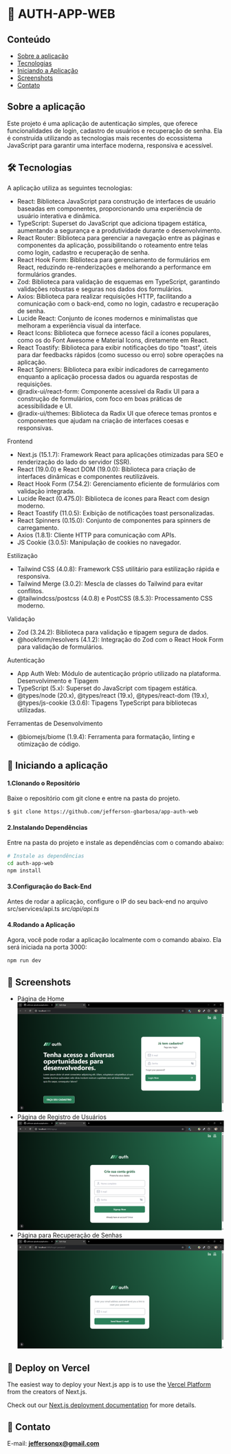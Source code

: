 #  🔐 AUTH-APP-WEB

## Conteúdo
* [Sobre a aplicação](#sobre-a-aplicação)
* [Tecnologias](#hammer_and_wrench-tecnologias)
* [Iniciando a Aplicação](#car-Iniciando-a-aplicação)
* [Screenshots](#camera_flash-screenshots)
* [Contato](#email-contato)

## Sobre a aplicação
Este projeto é uma aplicação de autenticação simples, que oferece funcionalidades de login, cadastro de usuários e recuperação de senha. Ela é construída utilizando as tecnologias mais recentes do ecossistema JavaScript para garantir uma interface moderna, responsiva e acessível.
 
## :hammer_and_wrench: Tecnologias
A aplicação utiliza as seguintes tecnologias:
* React: Biblioteca JavaScript para construção de interfaces de usuário baseadas em componentes, proporcionando uma experiência de usuário interativa e dinâmica.
* TypeScript: Superset do JavaScript que adiciona tipagem estática, aumentando a segurança e a produtividade durante o desenvolvimento.
* React Router: Biblioteca para gerenciar a navegação entre as páginas e componentes da aplicação, possibilitando o roteamento entre telas como login, cadastro e recuperação de senha.
* React Hook Form: Biblioteca para gerenciamento de formulários em React, reduzindo re-renderizações e melhorando a performance em formulários grandes.
* Zod: Biblioteca para validação de esquemas em TypeScript, garantindo validações robustas e seguras nos dados dos formulários.
* Axios: Biblioteca para realizar requisições HTTP, facilitando a comunicação com o back-end, como no login, cadastro e recuperação de senha.
* Lucide React: Conjunto de ícones modernos e minimalistas que melhoram a experiência visual da interface.
* React Icons: Biblioteca que fornece acesso fácil a ícones populares, como os do Font Awesome e Material Icons, diretamente em React.
* React Toastify: Biblioteca para exibir notificações do tipo "toast", úteis para dar feedbacks rápidos (como sucesso ou erro) sobre operações na aplicação.
* React Spinners: Biblioteca para exibir indicadores de carregamento enquanto a aplicação processa dados ou aguarda respostas de requisições.
* @radix-ui/react-form: Componente acessível da Radix UI para a construção de formulários, com foco em boas práticas de acessibilidade e UI.
* @radix-ui/themes: Biblioteca da Radix UI que oferece temas prontos e componentes que ajudam na criação de interfaces coesas e responsivas.

Frontend
* Next.js (15.1.7): Framework React para aplicações otimizadas para SEO e renderização do lado do servidor (SSR).
* React (19.0.0) e React DOM (19.0.0): Biblioteca para criação de interfaces dinâmicas e componentes reutilizáveis.
* React Hook Form (7.54.2): Gerenciamento eficiente de formulários com validação integrada.
* Lucide React (0.475.0): Biblioteca de ícones para React com design moderno.
* React Toastify (11.0.5): Exibição de notificações toast personalizadas.
* React Spinners (0.15.0): Conjunto de componentes para spinners de carregamento.
* Axios (1.8.1): Cliente HTTP para comunicação com APIs.
* JS Cookie (3.0.5): Manipulação de cookies no navegador.

Estilização
* Tailwind CSS (4.0.8): Framework CSS utilitário para estilização rápida e responsiva.
* Tailwind Merge (3.0.2): Mescla de classes do Tailwind para evitar conflitos.
* @tailwindcss/postcss (4.0.8) e PostCSS (8.5.3): Processamento CSS moderno.

Validação
* Zod (3.24.2): Biblioteca para validação e tipagem segura de dados.
* @hookform/resolvers (4.1.2): Integração do Zod com o React Hook Form para validação de formulários.

Autenticação
* App Auth Web: Módulo de autenticação próprio utilizado na plataforma.
Desenvolvimento e Tipagem
* TypeScript (5.x): Superset do JavaScript com tipagem estática.
* @types/node (20.x), @types/react (19.x), @types/react-dom (19.x), @types/js-cookie (3.0.6): Tipagens TypeScript para bibliotecas utilizadas.

Ferramentas de Desenvolvimento
* @biomejs/biome (1.9.4): Ferramenta para formatação, linting e otimização de código.

## :car: Iniciando a aplicação
#### 1.Clonando o Repositório
Baixe o repositório com git clone e entre na pasta do projeto.
```bash
$ git clone https://github.com/jefferson-gbarbosa/app-auth-web
```
#### 2.Instalando Dependências
Entre na pasta do projeto e instale as dependências com o comando abaixo:
```bash
# Instale as dependências
cd auth-app-web
npm install

```
#### 3.Configuração do Back-End 
 Antes de rodar a aplicação, configure o IP do seu back-end no arquivo src/services/api.ts _src/api/api.ts_<br/>
#### 4.Rodando a Aplicação
Agora, você pode rodar a aplicação localmente com o comando abaixo. Ela será iniciada na porta 3000:
```bash
npm run dev
```
## :camera_flash: Screenshots
* Página de Home
![](./public/img-home.png)<br/>
* Página de Registro de Usuários
![](./public/img-signup.png)<br/>
* Página para Recuperação de Senhas
![](./public/img-forgot.png)
## :rocket: Deploy on Vercel

The easiest way to deploy your Next.js app is to use the [Vercel Platform](https://vercel.com/new?utm_medium=default-template&filter=next.js&utm_source=create-next-app&utm_campaign=create-next-app-readme) from the creators of Next.js.

Check out our [Next.js deployment documentation](https://nextjs.org/docs/app/building-your-application/deploying) for more details.
## :email: Contato

E-mail: [**jeffersonqx@gmail.com**](mailto:jeffersonqx@gmail.com)


